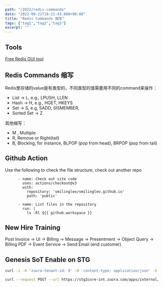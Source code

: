 ```yaml
---
path: "/2022/redis-commands"
date: "2022-09-21T18:21:43.000+08:00"
title: "Redis Commands 缩写"
tags: ["tag1","tag2","tag3"]
excerpt: ""
---
```

## Tools

[Free Redis GUI tool](https://github.com/quick123official/quick_redis_blog)

## Redis Commands 缩写

Redis里存储的value是有类型的，不同类型的值需要用不同的command来操作：
- List -> L<Cmd>, e.g., LPUSH, LLEN
- Hash -> H<Cmd>, e.g., HGET, HKEYS
- Set -> S<Cmd>, e.g, SADD, SISMEMBER,
- Sorted Set -> Z<Cmd>

其他缩写：
- M<Cmd> , Multiple
- R<Cmd>, Remove or Right(tail)
- B<Cmd>, Blocking, for instance, BLPOP (pop from head), BRPOP (pop from tail)

## Github Action

Use the following to check the file structure, check out another repo

```
      - name: Check out site code
        uses: actions/checkout@v3
        with:
          repository: 'smilingleo/smilingleo.github.io'
          path: 'public'

      - name: List files in the repository
        run: |
          ls -Rl ${{ github.workspace }}
```

## New Hire Training

Post Invoice -> UI -> Billing -> Message -> Presentment -> Object Query -> Billing PDF -> Event Service -> Send Email (end customer).


## Genesis SoT Enable on STG

```bash
curl -i -H 'zuora-tenant-id: 9' -H 'content-type: application/json' -X POST https://stg2core-int.zuora.com/apps/internal/api/genesis-filtered-tenants/migrations -d '{"tenantId": "10761"}'

curl --request POST --url https://stg2core-int.zuora.com/apps/internal/api/genesis/source-of-truth/tenant   --header 'Content-Type: application/json'   --header 'zuora-tenant-id: 9'   --data '{"tenantId": "10761", "phase2Enabled": true,"enable": true}'
```